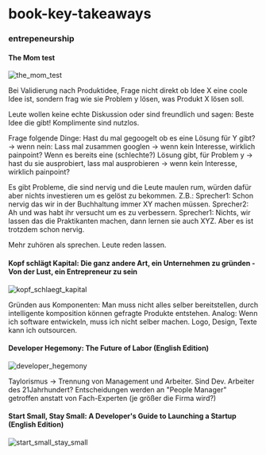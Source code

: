 # book-key-takeaways

### entrepeneurship 

#### The Mom test
![the_mom_test](https://github.com/ste-xx/book-key-takeaways/raw/master/img/mom_test.png)

Bei Validierung nach Produktidee, Frage nicht direkt ob Idee X eine coole Idee ist, sondern frag wie sie Problem y lösen, was Produkt X lösen soll. 

Leute wollen keine echte Diskussion oder sind freundlich und sagen: Beste Idee die gibt! Komplimente sind nutzlos.

Frage folgende Dinge:
Hast du mal gegoogelt ob es eine Lösung für Y gibt? -> wenn nein:
Lass mal zusammen googlen -> wenn kein Interesse, wirklich painpoint?
Wenn es bereits eine (schlechte?) Lösung gibt, für Problem y -> hast du sie ausprobiert, lass mal ausprobieren -> wenn kein Interesse, wirklich painpoint? 

Es gibt Probleme, die sind nervig und die Leute maulen rum, würden dafür aber nichts investieren um es gelöst zu bekommen.
Z.B.: 
Sprecher1: Schon nervig das wir in der Buchhaltung immer XY machen müssen.
Sprecher2: Ah und was habt ihr versucht um es zu verbessern.
Sprecher1: Nichts, wir lassen das die Praktikanten machen, dann lernen sie auch XYZ. Aber es ist trotzdem schon nervig.

Mehr zuhören als sprechen. Leute reden lassen.

#### Kopf schlägt Kapital: Die ganz andere Art, ein Unternehmen zu gründen - Von der Lust, ein Entrepreneur zu sein 
![kopf_schlaegt_kapital](https://github.com/ste-xx/book-key-takeaways/raw/master/img/kopf_schlaegt_kapital.png)

Gründen aus Komponenten: 
Man muss nicht alles selber bereitstellen, durch intelligente komposition können gefragte Produkte entstehen.
Analog:
Wenn ich software entwickeln, muss ich nicht selber machen. Logo, Design, Texte kann ich outsourcen.

#### Developer Hegemony: The Future of Labor (English Edition) 
![developer_hegemony](https://github.com/ste-xx/book-key-takeaways/raw/master/img/developer_hegemony.png)

Taylorismus -> Trennung von Management und Arbeiter. Sind Dev. Arbeiter des 21Jahrhundert? Entscheidungen werden an "People Manager" getroffen anstatt von Fach-Experten (je größer die Firma wird?)

#### Start Small, Stay Small: A Developer's Guide to Launching a Startup (English Edition) 
![start_small_stay_small](https://github.com/ste-xx/book-key-takeaways/raw/master/img/start_small_stay_small.png)

